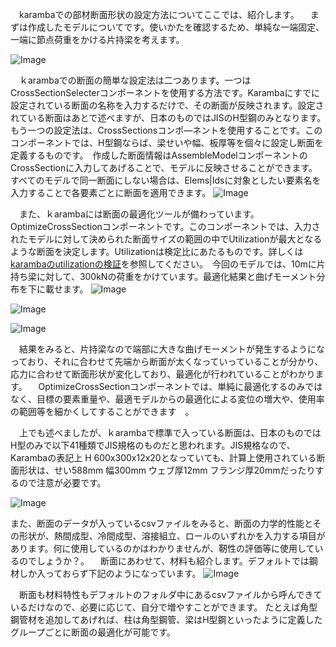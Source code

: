 　karambaでの部材断面形状の設定方法についてここでは、紹介します。
　まずは作成したモデルについてです。使いかたを確認するため、単純な一端固定、一端に節点荷重をかける片持梁を考えます。

![Image](/media/blog/blog-post/-25E3-2583-25A2-25E3-2583-2587-25E3-2583-25AB-25E5-25BD-25A2-25E7-258A-25B6.JPG)

　ｋarambaでの断面の簡単な設定法は二つあります。一つはCrossSectionSelecterコンポーネントを使用する方法です。Karambaにすでに設定されている断面の名称を入力するだけで、その断面が反映されます。設定されている断面はあとで述べますが、日本のものではJISのH型鋼のみとなります。　もう一つの設定法は、CrossSectionsコンポ―ネントを使用することです。このコンポーネントでは、H型鋼ならば、梁せいや幅、板厚等を個々に設定し断面を定義するものです。　作成した断面情報はAssembleModelコンポーネントのCrossSectionに入力してあげることで、モデルに反映させることができます。すべてのモデルで同一断面にしない場合は、Elems|Idsに対象としたい要素名を入力することで各要素ごとに断面を適用できます。
![Image](/media/blog/blog-post/-25E6-2596-25AD-25E9-259D-25A2-25E9-2581-25B8-25E3-2581-25B3-25E6-2596-25B9.JPG)

　また、ｋarambaには断面の最適化ツールが備わっています。OptimizeCrossSectionコンポーネントです。このコンポーネントでは、入力されたモデルに対して決められた断面サイズの範囲の中でUtilizationが最大となるような断面を決定します。Utilizationは検定比にあたるものです。詳しくは[karambaのutilizationの検証](http://rgkr-memo.blogspot.jp/2015/12/karamba.verify.utilization.html#more)を参照してください。　今回のモデルでは、10mに片持ち梁に対して、300kNの荷重をかけています。最適化結果と曲げモーメント分布を下に載せます。
![Image](/media/blog/blog-post/-25E6-2596-25AD-25E9-259D-25A2-25E6-259C-2580-25E9-2581-25A9-25E5-258C-2596.JPG)

![Image](/media/blog/blog-post/-25E6-259B-25B2-25E3-2581-2592-25E5-2588-2586-25E5-25B8-2583.JPG)

![Image](/media/blog/blog-post/-25E6-25A2-2581-25E7-25AC-25A6-25E5-258F-25B72.JPG)

　結果をみると、片持梁なので端部に大きな曲げモーメントが発生するようになっており、それに合わせて先端から断面が太くなっていっていることが分かり、応力に合わせて断面形状が変化しており、最適化が行われていることがわかります。
　OptimizeCrossSectionコンポーネントでは、単純に最適化するのみではなく、目標の要素重量や、最適モデルからの最適化による変位の増大や、使用率の範囲等を細かくしてすることができます　。

　上でも述べましたが、ｋarambaで標準で入っている断面は、日本のものではH型のみで以下41種類でJIS規格のものだと思われます。JIS規格なので、Karambaの表記上 H 600x300x12x20となっていても、計算上使用されている断面形状は、せい588mm 幅300mm ウェブ厚12mm フランジ厚20mmだったりするので注意が必要です。

![Image](/media/blog/blog-post/-25E6-2596-25AD-25E9-259D-25A2-25E6-2597-25A5-25E6-259C-25AC-25E3-2583-2587-25E3-2583-2595-25E3-2582-25A9-25E3-2583-25AB-25E3-2583-2588.JPG)

また、断面のデータが入っているcsvファイルをみると、断面の力学的性能とその形状が、熱間成型、冷間成型、溶接組立、ロールのいずれかを入力する項目があります。何に使用しているのかはわかりませんが、靭性の評価等に使用しているのでしょうか？。
　断面にあわせて、材料も紹介します。デフォルトでは鋼材しか入っておらず下記のようになっています。
![Image](/media/blog/blog-post/-25E6-259D-2590-25E6-2596-2599-25E6-2597-25A5-25E6-259C-25AC-25E3-2583-2587-25E3-2583-2595-25E3-2582-25A9-25E3-2583-25AB-25E3-2583-2588.JPG)

　断面も材料特性もデフォルトのフォルダ中にあるcsvファイルから呼んできているだけなので、必要に応じて、自分で増やすことができます。
たとえば角型鋼管材を追加してあげれば、柱は角型鋼管、梁はH型鋼といったように定義したグループごとに断面の最適化が可能です。
